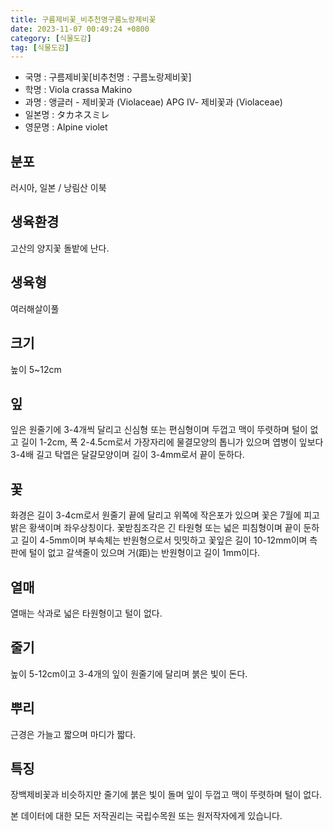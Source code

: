 ```yaml
---
title: 구름제비꽃_비추천명구름노랑제비꽃
date: 2023-11-07 00:49:24 +0800
category: [식물도감]
tag: [식물도감]
---
```




- 국명 : 구름제비꽃[비추천명 : 구름노랑제비꽃]
- 학명 : Viola crassa Makino
- 과명 : 앵글러 - 제비꽃과 (Violaceae) APG Ⅳ- 제비꽃과 (Violaceae)
- 일본명 : タカネスミレ
- 영문명 : Alpine violet


## 분포
러시아, 일본 / 낭림산 이북
## 생육환경
고산의 양지꽃 돌밭에 난다.
## 생육형
여러해살이풀 
## 크기
높이 5~12cm
## 잎
잎은 원줄기에 3-4개씩 달리고 신심형 또는 편심형이며 두껍고 맥이 뚜렷하며 털이 없고 길이 1-2cm, 폭 2-4.5cm로서 가장자리에 물결모양의 톱니가 있으며 엽병이 잎보다 3-4배 길고 탁엽은 달걀모양이며 길이 3-4mm로서 끝이 둔하다.
## 꽃
화경은 길이 3-4cm로서 원줄기 끝에 달리고 위쪽에 작은포가 있으며 꽃은 7월에 피고 밝은 황색이며 좌우상칭이다. 꽃받침조각은 긴 타원형 또는 넓은 피침형이며 끝이 둔하고 길이 4-5mm이며 부속체는 반원형으로서 밋밋하고 꽃잎은 길이 10-12mm이며 측판에 털이 없고 갈색줄이 있으며 거(距)는 반원형이고 길이 1mm이다.
## 열매
열매는 삭과로 넓은 타원형이고 털이 없다.
## 줄기
높이 5-12cm이고 3-4개의 잎이 원줄기에 달리며 붉은 빛이 돈다.
## 뿌리
근경은 가늘고 짧으며 마디가 짧다.
## 특징
장백제비꽃과 비슷하지만 줄기에 붉은 빛이 돌며 잎이 두껍고 맥이 뚜렷하며 털이 없다.






본 데이터에 대한 모든 저작권리는 국립수목원 또는 원저작자에게 있습니다.

